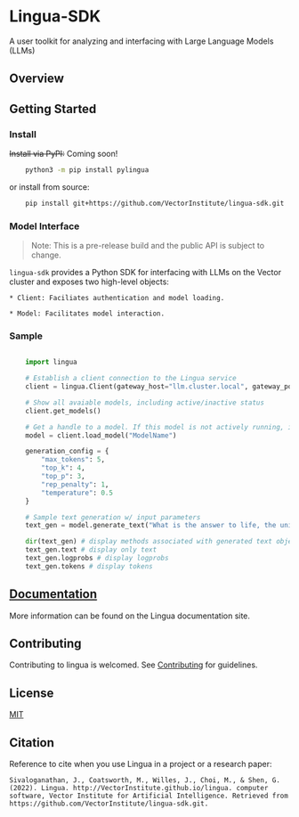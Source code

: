 # Lingua-SDK
A user toolkit for analyzing and interfacing with Large Language Models (LLMs)

<!--
[![PyPI]()]()
[![code checks]()]()
[![integration tests]()]()
[![docs]()]()
[![codecov]()
[![license]()]()
-->

## Overview

## Getting Started

### Install

~~Install via PyPI:~~ Coming soon!

```bash
    python3 -m pip install pylingua
```
or install from source:

```bash
    pip install git+https://github.com/VectorInstitute/lingua-sdk.git
```

### Model Interface

> Note: This is a pre-release build and the public API is subject to change.

``lingua-sdk`` provides a Python SDK for interfacing with LLMs on the Vector cluster and exposes two high-level objects:


    * Client: Faciliates authentication and model loading.

    * Model: Facilitates model interaction.


### Sample
```python

    import lingua

    # Establish a client connection to the Lingua service
    client = lingua.Client(gateway_host="llm.cluster.local", gateway_port=3001)

    # Show all avaiable models, including active/inactive status
    client.get_models()

    # Get a handle to a model. If this model is not actively running, it will get launched in the background.
    model = client.load_model("ModelName")

    generation_config = {
        "max_tokens": 5,
        "top_k": 4,
        "top_p": 3,
        "rep_penalty": 1,
        "temperature": 0.5
    }

    # Sample text generation w/ input parameters
    text_gen = model.generate_text("What is the answer to life, the universe, and everything?", **generation_config)

    dir(text_gen) # display methods associated with generated text object
    text_gen.text # display only text
    text_gen.logprobs # display logprobs
    text_gen.tokens # display tokens

```

## [Documentation](https://vectorinstitute.github.io/lingua-sdk/)
More information can be found on the Lingua documentation site.

## Contributing
Contributing to lingua is welcomed. See [Contributing](https://github.com/VectorInstitute/lingua-sdk/blob/main/doc/CONTRIBUTING.md) for
guidelines.

## License
[MIT](LICENSE)

## Citation
Reference to cite when you use Lingua in a project or a research paper:
```
Sivaloganathan, J., Coatsworth, M., Willes, J., Choi, M., & Shen, G. (2022). Lingua. http://VectorInstitute.github.io/lingua. computer software, Vector Institute for Artificial Intelligence. Retrieved from https://github.com/VectorInstitute/lingua-sdk.git. 
```
